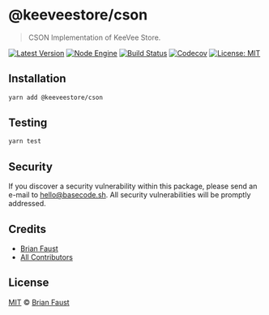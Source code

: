 # @keeveestore/cson

> CSON Implementation of KeeVee Store.

[![Latest Version](https://badgen.now.sh/npm/v/@keeveestore/cson)](https://www.npmjs.com/package/@keeveestore/cson)
[![Node Engine](https://badgen.now.sh/npm/node/@keeveestore/cson)](https://www.npmjs.com/package/@keeveestore/cson)
[![Build Status](https://badgen.now.sh/circleci/github/keeveestore/cson)](https://circleci.com/gh/keeveestore/cson)
[![Codecov](https://badgen.now.sh/codecov/c/github/keeveestore/cson)](https://codecov.io/gh/keeveestore/cson)
[![License: MIT](https://badgen.now.sh/badge/license/MIT/green)](https://opensource.org/licenses/MIT)

## Installation

```bash
yarn add @keeveestore/cson
```

## Testing

```bash
yarn test
```

## Security

If you discover a security vulnerability within this package, please send an e-mail to hello@basecode.sh. All security vulnerabilities will be promptly addressed.

## Credits

-   [Brian Faust](https://github.com/faustbrian)
-   [All Contributors](../../../../contributors)

## License

[MIT](LICENSE) © [Brian Faust](https://basecode.sh)
